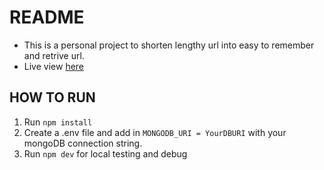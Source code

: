 # README
- This is a personal project to shorten lengthy url into easy to remember and retrive url.
- Live view [here](http://thshort.herokuapp.com/)

## HOW TO RUN
1. Run `npm install`
2. Create a .env file and add in `MONGODB_URI = YourDBURI` with your mongoDB connection string.
3. Run `npm dev` for local testing and debug




